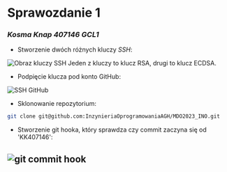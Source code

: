 # Sprawozdanie 1

### _Kosma Knap 407146 GCL1_

* Stworzenie dwóch różnych kluczy _SSH_:

![Obraz kluczy SSH](/screens/keys.png)
Jeden z kluczy to klucz RSA, drugi to klucz ECDSA.

* Podpięcie klucza pod konto GitHub:

![SSH GitHub](/screens/ssh_git.png)

* Sklonowanie repozytorium:
```bash
git clone git@github.com:InzynieriaOprogramowaniaAGH/MDO2023_INO.git
```

* Stworzenie git hooka, który sprawdza czy commit zaczyna się od 'KK407146':

![git commit hook](/screens/git_hook.png)
 ---
